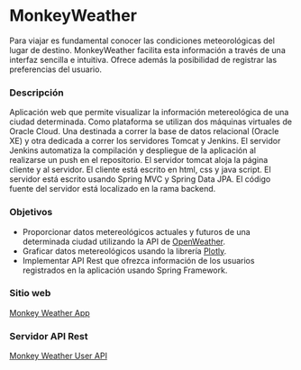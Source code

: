 # MonkeyWeather

Para viajar es fundamental conocer las condiciones meteorológicas del lugar de destino. MonkeyWeather facilita esta información a través de una interfaz sencilla e intuitiva. Ofrece además la posibilidad de registrar las preferencias del usuario.

### Descripción
Aplicación web que permite visualizar la información metereológica de una ciudad determinada.
Como plataforma se utilizan dos máquinas virtuales de Oracle Cloud. Una destinada a correr la base de datos relacional (Oracle XE) y otra dedicada a correr los servidores Tomcat y Jenkins. El servidor Jenkins automatiza la compilación y despliegue de la aplicación al realizarse un push en el repositorio. El servidor tomcat aloja la página cliente y al servidor. El cliente está escrito en html, css y java script. El servidor está escrito usando Spring MVC y Spring Data JPA. El código fuente del servidor está localizado en la rama backend.


### Objetivos
- Proporcionar datos metereológicos actuales y futuros de una determinada ciudad utilizando la API de [OpenWeather](https://openweathermap.org/current).
- Graficar datos metereológicos usando la librería [Plotly](https://plotly.com/javascript/).
- Implementar API Rest que ofrezca información de los usuarios registrados en la aplicación usando Spring Framework.

### Sitio web
[Monkey Weather App](http://152.67.40.135:8080/monkeyweather/)

### Servidor API Rest
[Monkey Weather User API](http://152.67.40.135:8080/monkeyweather/user-api)
